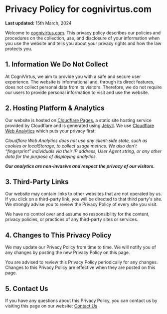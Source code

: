 # Privacy Policy for cognivirtus.com

**Last updated:** 15th March, 2024

Welcome to [cognivirtus.com](https://cognivirtus.com). This privacy policy describes our policies and procedures on the collection,
use, and disclosure of your information when you use the website and tells you about your privacy rights and how the law protects you.

## 1. Information We Do Not Collect

At CogniVirtus, we aim to provide you with a safe and secure user experience. The website is informational and, through its direct features, does not collect personal data from its visitors. Therefore, we do not require our users to provide personal information to visit and use the website.

## 2. Hosting Platform & Analytics

Our website is hosted on [Cloudflare Pages](https://pages.cloudflare.com), a static site hosting service provided by Cloudflare and is generated using [Jekyll](https://jekyllrb.com).
We use [Cloudflare Web Analytics](https://www.cloudflare.com/en-au/web-analytics/) which puts your privacy first:

*Cloudflare Web Analytics does not use any client-side state, such as cookies or localStorage, to collect usage metrics. We also don’t “fingerprint” individuals via their IP address, User Agent string, or any other data for the purpose of displaying analytics.*

***Our analytics are non-invasive and respect the privacy of our visitors.***

## 3. Third-Party Links

Our website may contain links to other websites that are not operated by us. If you click on a third-party link, you will be directed to that third party's site. We strongly advise you to review the Privacy Policy of every site you visit.

We have no control over and assume no responsibility for the content, privacy policies, or practices of any third-party sites or services.

## 4. Changes to This Privacy Policy

We may update our Privacy Policy from time to time. We will notify you of any changes by posting the new Privacy Policy on this page.

You are advised to review this Privacy Policy periodically for any changes. Changes to this Privacy Policy are effective when they are
posted on this page.

## 5. Contact Us

If you have any questions about this Privacy Policy, you can contact us by visiting this page on our website: [Contact Us](http://cognivirtus.com/contact)
